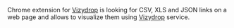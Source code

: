 Chrome extension for [Vizydrop](https://vizydrop.com/) is looking for CSV, XLS and JSON links on a web page and allows to visualize them using [Vizydrop](https://vizydrop.com/) service.
